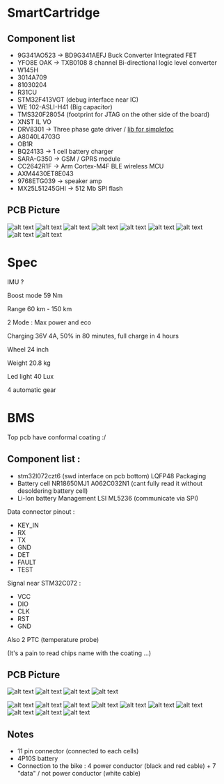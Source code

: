 # SmartCartridge

## Component list

- 9G341AO523 -> BD9G341AEFJ Buck Converter Integrated FET
- YFO8E OAK -> TXB0108 8 channel Bi-directional logic level converter
- W145H
- 3014A709
- 81030204
- R31CU
- STM32F413VGT (debug interface near IC)
- WE 102-ASLI-H41 (Big capacitor)
- TMS320F28054 (footprint for JTAG on the other side of the board)
- XNST IL VO
- DRV8301 -> Three phase gate driver / [lib for simplefoc](https://community.simplefoc.com/t/drv8301-board-support/389)
- A8040L4703G
- OB1R
- BQ24133 -> 1 cell battery charger
- SARA-G350 -> GSM / GPRS module
- CC2642R1F -> Arm Cortex-M4F BLE wireless MCU
- AXM4430ET8E043
- 9768ETG039 -> speaker amp
- MX25L51245GHI -> 512 Mb SPI flash

## PCB Picture

![alt text](pictures/20230806_150827.jpg)
![alt text](pictures/20230806_150853.jpg)
![alt text](pictures/20230806_153234.jpg)
![alt text](pictures/20230806_153248.jpg)
![alt text](pictures/20230806_153304.jpg)
![alt text](pictures/20230811_041721.jpg)
![alt text](pictures/20230811_045037.jpg)
![alt text](pictures/20230811_045409.jpg)
![alt text](pictures/20230811_045414.jpg)

# Spec

IMU ?

Boost mode 59 Nm

Range 60 km - 150 km

2 Mode : Max power and eco

Charging 36V 4A, 50% in 80 minutes, full charge in 4 hours

Wheel 24 inch

Weight 20.8 kg

Led light 40 Lux

4 automatic gear
# BMS
Top pcb have conformal coating :/

## Component list :

- stm32l072czt6 (swd interface on pcb bottom) LQFP48 Packaging
- Battery cell NR18650MJ1 A062C032N1 (cant fully read it without desoldering battery cell)
- Li-Ion battery Management LSI ML5236 (communicate via SPI)

Data connector pinout :
- KEY_IN
- RX
- TX
- GND
- DET
- FAULT
- TEST

Signal near STM32C072 :
- VCC
- DIO
- CLK
- RST
- GND


Also 2 PTC (temperature probe)

(It's a pain to read chips name with the coating ...)
## PCB Picture

![alt text](pictures/20230814_170550.jpg)
![alt text](pictures/20230814_170625.jpg)
![alt text](pictures/20230814_170852.jpg)
![alt text](pictures/20230814_170856.jpg)

![alt text](pictures/20230816_122922.jpg)
![alt text](pictures/20230816_122941.jpg)
![alt text](pictures/20230816_122958.jpg)
![alt text](pictures/20230816_123023.jpg)
![alt text](pictures/20230816_123145.jpg)
![alt text](pictures/20230816_123149.jpg)
![alt text](pictures/20230816_123203.jpg)
![alt text](pictures/20230816_123522.jpg)
![alt text](pictures/20230816_123605.jpg)
![alt text](pictures/20230816_123755.jpg)

## Notes

- 11 pin connector (connected to each cells)
- 4P10S battery
- Connection to the bike : 4 power conductor (black and red cable) + 7 "data" / not power conductor (white cable)
